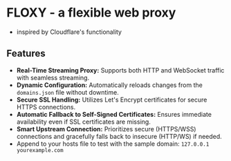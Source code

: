 # FLOXY - a flexible web proxy
* inspired by Cloudflare's functionality

## Features
* **Real-Time Streaming Proxy:** Supports both HTTP and WebSocket traffic with seamless streaming.
* **Dynamic Configuration:** Automatically reloads changes from the `domains.json` file without downtime.
* **Secure SSL Handling:** Utilizes Let's Encrypt certificates for secure HTTPS connections.
* **Automatic Fallback to Self-Signed Certificates:** Ensures immediate availability even if SSL certificates are missing.
* **Smart Upstream Connection:** Prioritizes secure (HTTPS/WSS) connections and gracefully falls back to insecure (HTTP/WS) if needed.
* Append to your hosts file to test with the sample domain: `127.0.0.1 yourexample.com`